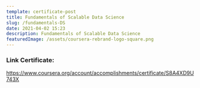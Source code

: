 ```yaml
---
template: certificate-post
title: Fundamentals of Scalable Data Science
slug: /fundamentals-DS
date: 2021-04-02 15:23
description: Fundamentals of Scalable Data Science
featuredImage: /assets/coursera-rebrand-logo-square.png
---
```

### **Link Certificate:**

<https://www.coursera.org/account/accomplishments/certificate/S8A4XD9U743X>